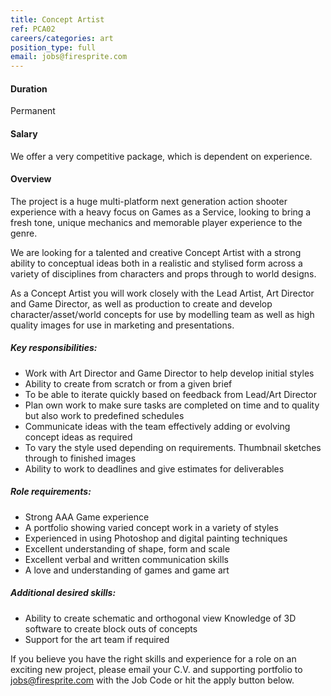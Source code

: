 ```yaml
---
title: Concept Artist
ref: PCA02
careers/categories: art
position_type: full
email: jobs@firesprite.com
---
```

#### Duration

Permanent

#### Salary

We offer a very competitive package, which is dependent on experience.

#### Overview

The project is a huge multi-platform next generation action shooter experience with a heavy focus on Games as a Service, looking to bring a fresh tone, unique mechanics and memorable player experience to the genre.

We are looking for a talented and creative Concept Artist with a strong ability to conceptual ideas both in a realistic and stylised form across a variety of disciplines from characters and props through to world designs.

As a Concept Artist you will work closely with the Lead Artist, Art Director and Game Director, as well as production to create and develop character/asset/world concepts for use by modelling team as well as high quality images for use in marketing and presentations.

##### **Key responsibilities:**

* Work with Art Director and Game Director to help develop initial styles
* Ability to create from scratch or from a given brief
* To be able to iterate quickly based on feedback from Lead/Art Director
* Plan own work to make sure tasks are completed on time and to quality but also work to predefined schedules
* Communicate ideas with the team effectively adding or evolving concept ideas as required
* To vary the style used depending on requirements. Thumbnail sketches through to finished images
* Ability to work to deadlines and give estimates for deliverables

##### **Role requirements:**

* Strong AAA Game experience
* A portfolio showing varied concept work in a variety of styles
* Experienced in using Photoshop and digital painting techniques
* Excellent understanding of shape, form and scale
* Excellent verbal and written communication skills
* A love and understanding of games and game art

##### **Additional desired skills:**

* Ability to create schematic and orthogonal view Knowledge of 3D software to create block outs of concepts
* Support for the art team if required

If you believe you have the right skills and experience for a role on an exciting new project, please email your C.V. and supporting portfolio to jobs@firesprite.com with the Job Code or hit the apply button below.